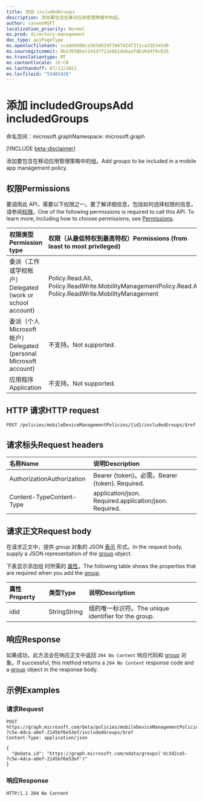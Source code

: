 ```yaml
---
title: 添加 includedGroups
description: 添加要包含在移动应用管理策略中的组。
author: ravennMSFT
localization_priority: Normal
ms.prod: directory-management
doc_type: apiPageType
ms.openlocfilehash: cce0d4d98ca36506297780f424f371ca31b3e5d0
ms.sourcegitcommit: 8b23038be1141d7f22eb61de6aafdb16d4f9c826
ms.translationtype: MT
ms.contentlocale: zh-CN
ms.lasthandoff: 07/13/2021
ms.locfileid: "53401426"
---
```

# <a name="add-includedgroups"></a><span data-ttu-id="a6e04-103">添加 includedGroups</span><span class="sxs-lookup"><span data-stu-id="a6e04-103">Add includedGroups</span></span>

<span data-ttu-id="a6e04-104">命名空间：microsoft.graph</span><span class="sxs-lookup"><span data-stu-id="a6e04-104">Namespace: microsoft.graph</span></span>

[!INCLUDE [beta-disclaimer](../../includes/beta-disclaimer.md)]

<span data-ttu-id="a6e04-105">添加要包含在移动应用管理策略中的组。</span><span class="sxs-lookup"><span data-stu-id="a6e04-105">Add groups to be included in a mobile app management policy.</span></span>

## <a name="permissions"></a><span data-ttu-id="a6e04-106">权限</span><span class="sxs-lookup"><span data-stu-id="a6e04-106">Permissions</span></span>

<span data-ttu-id="a6e04-p101">要调用此 API，需要以下权限之一。要了解详细信息，包括如何选择权限的信息，请参阅[权限](/graph/permissions-reference)。</span><span class="sxs-lookup"><span data-stu-id="a6e04-p101">One of the following permissions is required to call this API. To learn more, including how to choose permissions, see [Permissions](/graph/permissions-reference).</span></span>

|<span data-ttu-id="a6e04-109">权限类型</span><span class="sxs-lookup"><span data-stu-id="a6e04-109">Permission type</span></span>|<span data-ttu-id="a6e04-110">权限（从最低特权到最高特权）</span><span class="sxs-lookup"><span data-stu-id="a6e04-110">Permissions (from least to most privileged)</span></span>|
|:---|:---|
|<span data-ttu-id="a6e04-111">委派（工作或学校帐户）</span><span class="sxs-lookup"><span data-stu-id="a6e04-111">Delegated (work or school account)</span></span>|<span data-ttu-id="a6e04-112">Policy.Read.All、Policy.ReadWrite.MobilityManagement</span><span class="sxs-lookup"><span data-stu-id="a6e04-112">Policy.Read.All, Policy.ReadWrite.MobilityManagement</span></span>|
|<span data-ttu-id="a6e04-113">委派（个人 Microsoft 帐户）</span><span class="sxs-lookup"><span data-stu-id="a6e04-113">Delegated (personal Microsoft account)</span></span> | <span data-ttu-id="a6e04-114">不支持。</span><span class="sxs-lookup"><span data-stu-id="a6e04-114">Not supported.</span></span>|
|<span data-ttu-id="a6e04-115">应用程序</span><span class="sxs-lookup"><span data-stu-id="a6e04-115">Application</span></span> | <span data-ttu-id="a6e04-116">不支持。</span><span class="sxs-lookup"><span data-stu-id="a6e04-116">Not supported.</span></span>|

## <a name="http-request"></a><span data-ttu-id="a6e04-117">HTTP 请求</span><span class="sxs-lookup"><span data-stu-id="a6e04-117">HTTP request</span></span>

<!-- {
  "blockType": "ignored"
}
-->

```http
POST /policies/mobileDeviceManagementPolicies/{id}/includedGroups/$ref
```

## <a name="request-headers"></a><span data-ttu-id="a6e04-118">请求标头</span><span class="sxs-lookup"><span data-stu-id="a6e04-118">Request headers</span></span>
|<span data-ttu-id="a6e04-119">名称</span><span class="sxs-lookup"><span data-stu-id="a6e04-119">Name</span></span>|<span data-ttu-id="a6e04-120">说明</span><span class="sxs-lookup"><span data-stu-id="a6e04-120">Description</span></span>|
|:---|:---|
|<span data-ttu-id="a6e04-121">Authorization</span><span class="sxs-lookup"><span data-stu-id="a6e04-121">Authorization</span></span>|<span data-ttu-id="a6e04-p102">Bearer {token}。必需。</span><span class="sxs-lookup"><span data-stu-id="a6e04-p102">Bearer {token}. Required.</span></span>|
|<span data-ttu-id="a6e04-124">Content-Type</span><span class="sxs-lookup"><span data-stu-id="a6e04-124">Content-Type</span></span>|<span data-ttu-id="a6e04-p103">application/json. Required.</span><span class="sxs-lookup"><span data-stu-id="a6e04-p103">application/json. Required.</span></span>|

## <a name="request-body"></a><span data-ttu-id="a6e04-127">请求正文</span><span class="sxs-lookup"><span data-stu-id="a6e04-127">Request body</span></span>
<span data-ttu-id="a6e04-128">在请求正文中，提供 group 对象的 JSON [表示](../resources/group.md) 形式。</span><span class="sxs-lookup"><span data-stu-id="a6e04-128">In the request body, supply a JSON representation of the [group](../resources/group.md) object.</span></span>

<span data-ttu-id="a6e04-129">下表显示添加组 时所需的 [属性](../resources/group.md)。</span><span class="sxs-lookup"><span data-stu-id="a6e04-129">The following table shows the properties that are required when you add the [group](../resources/group.md).</span></span>

|<span data-ttu-id="a6e04-130">属性</span><span class="sxs-lookup"><span data-stu-id="a6e04-130">Property</span></span>|<span data-ttu-id="a6e04-131">类型</span><span class="sxs-lookup"><span data-stu-id="a6e04-131">Type</span></span>|<span data-ttu-id="a6e04-132">说明</span><span class="sxs-lookup"><span data-stu-id="a6e04-132">Description</span></span>|
|:---|:---|:---|
|<span data-ttu-id="a6e04-133">id</span><span class="sxs-lookup"><span data-stu-id="a6e04-133">id</span></span>|<span data-ttu-id="a6e04-134">String</span><span class="sxs-lookup"><span data-stu-id="a6e04-134">String</span></span>|<span data-ttu-id="a6e04-135">组的唯一标识符。</span><span class="sxs-lookup"><span data-stu-id="a6e04-135">The unique identifier for the group.</span></span>|

## <a name="response"></a><span data-ttu-id="a6e04-136">响应</span><span class="sxs-lookup"><span data-stu-id="a6e04-136">Response</span></span>

<span data-ttu-id="a6e04-137">如果成功，此方法会在响应正文中返回 `204 No Content` 响应代码和 [group](../resources/group.md) 对象。</span><span class="sxs-lookup"><span data-stu-id="a6e04-137">If successful, this method returns a `204 No Content` response code and a [group](../resources/group.md) object in the response body.</span></span>

## <a name="examples"></a><span data-ttu-id="a6e04-138">示例</span><span class="sxs-lookup"><span data-stu-id="a6e04-138">Examples</span></span>

### <a name="request"></a><span data-ttu-id="a6e04-139">请求</span><span class="sxs-lookup"><span data-stu-id="a6e04-139">Request</span></span>

<!-- {
  "blockType": "request",
  "name": "create_group_from_groups"
}
-->

``` http
POST https://graph.microsoft.com/beta/policies/mobileDeviceManagementPolicies/dc3d2ce5-7c5e-4dca-a0ef-2145bf6e53ef/includedGroups/$ref
Content-Type: application/json

{
  "@odata.id": "https://graph.microsoft.com/odata/groups('dc3d2ce5-7c5e-4dca-a0ef-2145bf6e53ef')"
}
```

### <a name="response"></a><span data-ttu-id="a6e04-140">响应</span><span class="sxs-lookup"><span data-stu-id="a6e04-140">Response</span></span>

<!-- {
  "blockType": "response",
  "truncated": true
}
-->

``` http
HTTP/1.1 204 No Content
```
